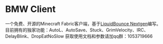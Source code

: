 # BMW Client

一个免费、开源的Minecraft Fabric客户端，基于[LiquidBounce Nextgen](https://github.com/CCBlueX/LiquidBounce)编写。
目前拥有的独家功能：AutoL、AutoSave、Stuck、GrimVelocity、IRC、DelayBlink、DropEatNoSlow
获取使用文档和参数请加qq群：1053719666
